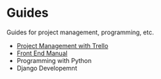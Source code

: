 Guides
==

Guides for project management, programming, etc.

* [Project Management with Trello](/project-management)
* [Front End Manual](/front-end)
* Programming with Python
* Django Developemnt

